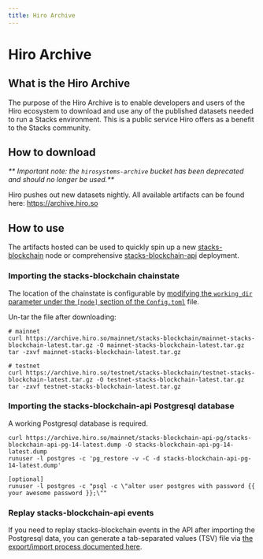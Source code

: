 ```yaml
---
title: Hiro Archive
---
```


# Hiro Archive

## What is the Hiro Archive

The purpose of the Hiro Archive is to enable developers and users of the Hiro ecosystem to download and use any of the 
published datasets needed to run a Stacks environment. This is a public service Hiro offers as a benefit to the 
Stacks community.  

## How to download
_** Important note: the `hirosystems-archive` bucket has been deprecated and should no longer be used.**_

Hiro pushes out new datasets nightly. All available artifacts can be found here: https://archive.hiro.so

## How to use
The artifacts hosted can be used to quickly spin up a new [stacks-blockchain](https://github.com/stacks-network/stacks-blockchain) node or comprehensive [stacks-blockchain-api](https://github.com/hirosystems/stacks-blockchain-api) deployment.

### Importing the stacks-blockchain chainstate

The location of the chainstate is configurable by [modifying the `working_dir` parameter under the `[node]` section of the 
`Config.toml`](https://docs.stacks.co/docs/nodes-and-miners/stacks-node-configuration#working_dir-optional) file.

Un-tar the file after downloading:

```shell
# mainnet
curl https://archive.hiro.so/mainnet/stacks-blockchain/mainnet-stacks-blockchain-latest.tar.gz -O mainnet-stacks-blockchain-latest.tar.gz
tar -zxvf mainnet-stacks-blockchain-latest.tar.gz

# testnet
curl https://archive.hiro.so/testnet/stacks-blockchain/testnet-stacks-blockchain-latest.tar.gz -O testnet-stacks-blockchain-latest.tar.gz
tar -zxvf testnet-stacks-blockchain-latest.tar.gz
```

### Importing the stacks-blockchain-api Postgresql database

A working Postgresql database is required.
```shell
curl https://archive.hiro.so/mainnet/stacks-blockchain-api-pg/stacks-blockchain-api-pg-14-latest.dump -O stacks-blockchain-api-pg-14-latest.dump
runuser -l postgres -c 'pg_restore -v -C -d stacks-blockchain-api-pg-14-latest.dump'

[optional]
runuser -l postgres -c "psql -c \"alter user postgres with password {{ your awesome password }};\""
```

### Replay stacks-blockchain-api events

If you need to replay stacks-blockchain events in the API after importing the Postgresql data, you can generate a tab-separated values (TSV) file via [the export/import process documented here](https://github.com/hirosystems/stacks-blockchain-api#export-and-import).
